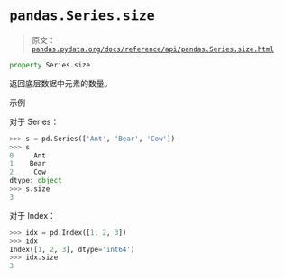 # `pandas.Series.size`

> 原文：[`pandas.pydata.org/docs/reference/api/pandas.Series.size.html`](https://pandas.pydata.org/docs/reference/api/pandas.Series.size.html)

```py
property Series.size
```

返回底层数据中元素的数量。

示例

对于 Series：

```py
>>> s = pd.Series(['Ant', 'Bear', 'Cow'])
>>> s
0     Ant
1    Bear
2     Cow
dtype: object
>>> s.size
3 
```

对于 Index：

```py
>>> idx = pd.Index([1, 2, 3])
>>> idx
Index([1, 2, 3], dtype='int64')
>>> idx.size
3 
```
